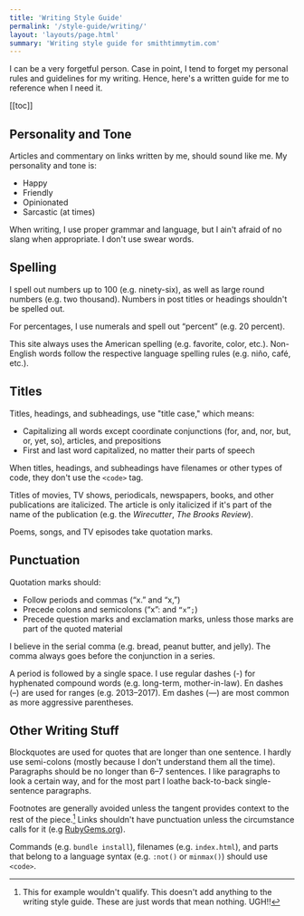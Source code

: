 ```yaml
---
title: 'Writing Style Guide'
permalink: '/style-guide/writing/'
layout: 'layouts/page.html'
summary: 'Writing style guide for smithtimmytim.com'
---
```


I can be a very forgetful person. Case in point, I tend to forget my personal rules and guidelines for my writing. Hence, here's a written guide for me to reference when I need it.

[[toc]]

## Personality and Tone

Articles and commentary on links written by me, should sound like me. My personality and tone is:

- Happy
- Friendly
- Opinionated
- Sarcastic (at times)

When writing, I use proper grammar and language, but I ain't afraid of no slang when appropriate. I don't use swear words.

## Spelling

I spell out numbers up to 100 (e.g. ninety-six), as well as large round numbers (e.g. two thousand). Numbers in post titles or headings shouldn't be spelled out.

For percentages, I use numerals and spell out “percent” (e.g. 20 percent).

This site always uses the American spelling (e.g. favorite, color, etc.). Non-English words follow the respective language spelling rules (e.g. niño, café, etc.).

## Titles

Titles, headings, and subheadings, use "title case," which means:

- Capitalizing all words except coordinate conjunctions (for, and, nor, but, or, yet, so), articles, and prepositions
- First and last word capitalized, no matter their parts of speech

When titles, headings, and subheadings have filenames or other types of code, they don't use the `<code>` tag.

Titles of movies, TV shows, periodicals, newspapers, books, and other publications are italicized. The article is only italicized if it's part of the name of the publication (e.g. the *Wirecutter*, *The Brooks Review*).

Poems, songs, and TV episodes take quotation marks.

## Punctuation

Quotation marks should:

- Follow periods and commas (“x.” and “x,”)
- Precede colons and semicolons (“x”: and `“x”;`)
- Precede question marks and exclamation marks, unless those marks are part of the quoted material

I believe in the serial comma (e.g. bread, peanut butter, and jelly). The comma always goes before the conjunction in a series.

A period is followed by a single space. I use regular dashes (-) for hyphenated compound words (e.g. long-term, mother-in-law). En dashes (–) are used for ranges (e.g. 2013–2017). Em dashes (—) are most common as more aggressive parentheses.

## Other Writing Stuff

Blockquotes are used for quotes that are longer than one sentence. I hardly use semi-colons (mostly because I don't understand them all the time). Paragraphs should be no longer than 6–7 sentences. I like paragraphs to look a certain way, and for the most part I loathe back-to-back single-sentence paragraphs.

Footnotes are generally avoided unless the tangent provides context to the rest of the piece.[^piece] Links shouldn't have punctuation unless the circumstance calls for it (e.g [RubyGems.org](https://rubygems.org/)).

Commands (e.g. `bundle install`), filenames (e.g. `index.html`), and parts that belong to a language syntax (e.g. `:not()` or `minmax()`) should use `<code>`.

[^piece]: This for example wouldn't qualify. This doesn't add anything to the writing style guide. These are just words that mean nothing. UGH!!
